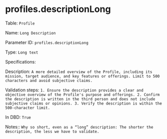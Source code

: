 # profiles.descriptionLong

Table: ```Profile```

Name: ```Long Description ```

Parameter ID: ```profiles.descriptionLong```

Type: ```Long text```

Specifications: 

Description: ```A more detailed overview of the Profile, including its mission, target audience, and key features or offerings. Limit to 500 characters and avoid subjective claims.```

Validation steps: ```1. Ensure the description provides a clear and objective overview of the Profile's purpose and offerings.
2. Confirm the description is written in the third person and does not include subjective claims or opinions.
3. Verify the description is within the 500-character limit.```

In DBD: ```True```

Notes:: ```Why so short, even as a “long” description: The shorter the description, the less we have to validate.```

